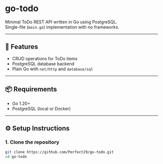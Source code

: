 # go-todo

Minimal ToDo REST API written in Go using PostgreSQL.  
Single-file (`main.go`) implementation with no frameworks.

---

## 🚀 Features

- CRUD operations for ToDo items
- PostgreSQL database backend
- Plain Go with `net/http` and `database/sql`

---

## 📦 Requirements

- Go 1.20+
- PostgreSQL (local or Docker)

---

## ⚙️ Setup Instructions

### 1. Clone the repository

```bash
git clone https://github.com/Perfect29/go-todo.git
cd go-todo
